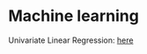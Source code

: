 # Machine learning

Univariate Linear Regression: [here](https://github.com/Oreyato/MachineLearning/tree/main/UnivariateLinearRegression)

